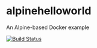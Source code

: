 # alpinehelloworld
An Alpine-based Docker example



[![Build Status](http://194.99.23.143:8080/buildStatus/icon?job=1-test_artefact)](http://194.99.23.143:8080/me/my-views/view/all/job/1-test_artefact/)
